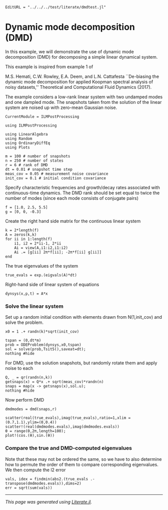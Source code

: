 ```@meta
EditURL = "../../../test/literate/dmdtest.jl"
```

# Dynamic mode decomposition (DMD)
In this example, we will demonstrate the use of dynamic mode decomposition (DMD) for
decomposing a simple linear dynamical system.

This example is inspired from example 1 of

M.S. Hemati, C.W. Rowley, E.A. Deem, and L.N. Cattafesta
   ``De-biasing the dynamic mode decomposition for
     applied Koopman spectral analysis of noisy datasets,''
     Theoretical and Computational Fluid Dynamics (2017).

The example considers a low-rank linear system with
two undamped modes and one dampled mode. The snapshots taken from the
solution of the linear system are noised up with zero-mean Gaussian noise.

```@meta
CurrentModule = ILMPostProcessing
```

````@example dmdtest
using ILMPostProcessing

using LinearAlgebra
using Random
using OrdinaryDiffEq
using Plots

m = 100 # number of snapshots
n = 250 # number of states
r = 6 # rank of DMD
dt = 0.01 # snapshot time step
meas_cov = 0.05 # measurement noise covariance
init_cov = 0.1 # initial condition covariance
````

Specify characteristic frequencies and growth/decay rates
associated with continuous-time dynamics.
The DMD rank should be set equal to twice the number of modes
(since each mode consists of conjugate pairs)

````@example dmdtest
f = [1.0, 2.5, 5.5]
g = [0, 0, -0.3]
````

Create the right hand side matrix for the continuous linear system

````@example dmdtest
k = 2*length(f)
A = zeros(k,k)
for ii in 1:length(f)
    i1, i2 = 2*ii-1, 2*ii
    Ai = view(A,i1:i2,i1:i2)
    Ai .= [g[ii] 2π*f[ii]; -2π*f[ii] g[ii]]
end
````

The true eigenvalues of the system

````@example dmdtest
true_evals = exp.(eigvals(A)*dt)
````

Right-hand side of linear system of equations

````@example dmdtest
dynsys(x,p,t) = A*x
````

### Solve the linear system
Set up a random initial condition with elements drawn from N(1,init_cov)
and solve the problem.

````@example dmdtest
x0 = 1 .+ randn(k)*sqrt(init_cov)

tspan = (0,dt*m)
prob = ODEProblem(dynsys,x0,tspan)
sol = solve(prob,Tsit5(),saveat=dt);
nothing #hide
````

For DMD, use the solution snapshots, but
randomly rotate them and apply noise to each

````@example dmdtest
Q, _ = qr(randn(n,k))
getsnaps(x) = Q*x .+ sqrt(meas_cov)*randn(n)
snaps = map(x -> getsnaps(x),sol.u);
nothing #hide
````

Now perform DMD

````@example dmdtest
dmdmodes = dmd(snaps,r)

scatter(real(true_evals),imag(true_evals),ratio=1,xlim = (0.7,1.1),ylim=(0,0.4))
scatter!(real(dmdmodes.evals),imag(dmdmodes.evals))
θ = range(0,2π,length=100);
plot!(cos.(θ),sin.(θ))
````

### Compare the true and DMD-computed eigenvalues
Note that these may not be ordered the same, so we have to
also determine how to permute the order of them to compare
corresponding eigenvalues. We then compute the l2 error

````@example dmdtest
vals, idex = findmin(abs2.(true_evals .- transpose(dmdmodes.evals)),dims=2)
err = sqrt(sum(vals))
````

---

*This page was generated using [Literate.jl](https://github.com/fredrikekre/Literate.jl).*

